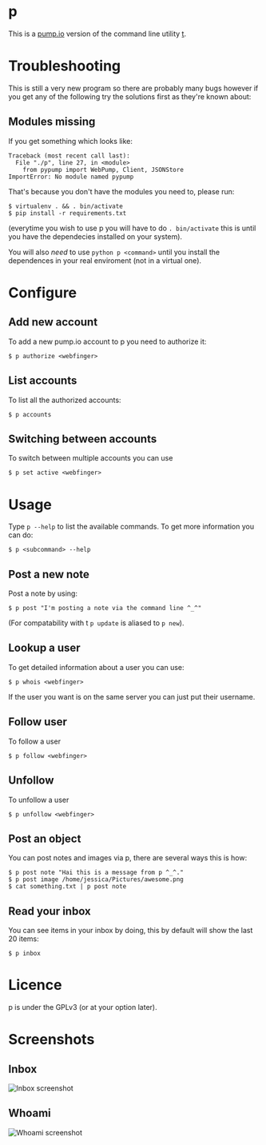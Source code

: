 p
=

This is a [pump.io](http://pump.io) version of the command line utility [t](https://github.com/sferik/t).

Troubleshooting
===============

This is still a very new program so there are probably many bugs however
if you get any of the following try the solutions first as they're known
about:

Modules missing
---------------
If you get something which looks like:
```
Traceback (most recent call last):
  File "./p", line 27, in <module>
    from pypump import WebPump, Client, JSONStore
ImportError: No module named pypump
```

That's because you don't have the modules you need to, please run:
```
$ virtualenv . && . bin/activate
$ pip install -r requirements.txt
```

(everytime you wish to use p you will have to do `. bin/activate` this is until you have
the dependecies installed on your system).

You will also *need* to use `python p <command>` until you install the dependences in your
real enviroment (not in a virtual one).


Configure
=========

Add new account
---------------

To add a new pump.io account to p you need to authorize it:
```
$ p authorize <webfinger>
```

List accounts
-------------

To list all the authorized accounts:
```
$ p accounts
```

Switching between accounts
--------------------------

To switch between multiple accounts you can use
```
$ p set active <webfinger>
```

Usage
======

Type `p --help` to list the available commands. To get more information you can do:
```
$ p <subcommand> --help
```

Post a new note
---------------

Post a note by using:
```
$ p post "I'm posting a note via the command line ^_^"
```

(For compatability with t `p update` is aliased to `p new`).

Lookup a user
-------------

To get detailed information about a user you can use:
```
$ p whois <webfinger>
```

If the user you want is on the same server you can just put their username.

Follow user
-----------

To follow a user
```
$ p follow <webfinger>
```

Unfollow
--------

To unfollow a user
```
$ p unfollow <webfinger>
```

Post an object
--------------

You can post notes and images via p, there are several ways this is how:
```
$ p post note "Hai this is a message from p ^_^."
$ p post image /home/jessica/Pictures/awesome.png
$ cat something.txt | p post note
```

Read your inbox
---------------

You can see items in your inbox by doing, this by default will show the last 20 items:
```
$ p inbox
```

Licence
=======

p is under the GPLv3 (or at your option later).

Screenshots
===========

Inbox
-----

![Inbox screenshot](https://theperplexingpariah.co.uk/media/p-inbox.png)

Whoami
-------

![Whoami screenshot](https://theperplexingpariah.co.uk/media/p-whoami.png)
